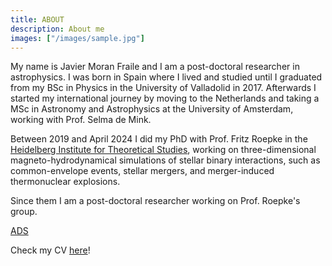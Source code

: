 ```yaml
---
title: ABOUT 
description: About me
images: ["/images/sample.jpg"]
---
```



My name is Javier Moran Fraile and I am a post-doctoral researcher in astrophysics.
I was born in Spain where I lived and studied until I graduated from my BSc in Physics in the University of Valladolid in 2017.
Afterwards I started my international journey by moving to the Netherlands and taking a MSc in Astronomy and Astrophysics at the University of Amsterdam, working with Prof. Selma de Mink.

Between 2019 and April 2024 I did my PhD with Prof. Fritz Roepke in the [Heidelberg Institute for Theoretical Studies](https://www.h-its.org/ "HITS"), working on three-dimensional magneto-hydrodynamical simulations of stellar binary interactions, such as common-envelope events, stellar mergers, and merger-induced thermonuclear explosions.

Since them I am a post-doctoral researcher working on Prof. Roepke's group.

 [ADS](https://ui.adsabs.harvard.edu/search/q=author%3A%22Mor%C3%A1n-Fraile%2C%20Javier%22&sort=date%20desc%2C%20bibcode%20desc&p_=0)


Check my CV [here](./CV_2023.pdf)!
